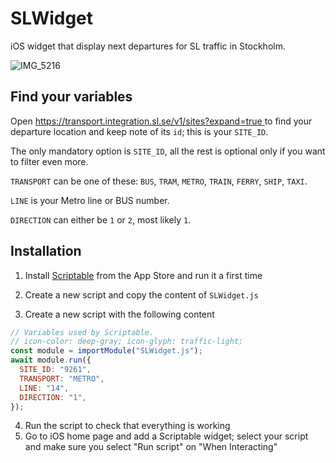 # SLWidget

iOS widget that display next departures for SL traffic in Stockholm.

![IMG_5216](https://github.com/user-attachments/assets/0c4eac45-63c3-45ed-87fd-d668928938ca)


## Find your variables

Open [https://transport.integration.sl.se/v1/sites?expand=true
](https://transport.integration.sl.se/v1/sites?expand=true
) to find your departure location and keep note of its `id`; this is your `SITE_ID`.

The only mandatory option is `SITE_ID`, all the rest is optional only if you want to filter even more.

`TRANSPORT` can be one of these: `BUS`, `TRAM`, `METRO`, `TRAIN`, `FERRY`, `SHIP`, `TAXI`.

`LINE` is your Metro line or BUS number.

`DIRECTION` can either be `1` or `2`, most likely `1`.

## Installation

1. Install [Scriptable](https://apps.apple.com/us/app/scriptable/id1405459188) from the App Store and run it a first time

2. Create a new script and copy the content of `SLWidget.js`

3. Create a new script with the following content

```js
// Variables used by Scriptable.
// icon-color: deep-gray; icon-glyph: traffic-light;
const module = importModule("SLWidget.js");
await module.run({
  SITE_ID: "9261",
  TRANSPORT: "METRO",
  LINE: "14",
  DIRECTION: "1",
});
```

4. Run the script to check that everything is working
5. Go to iOS home page and add a Scriptable widget; select your script and make sure you select "Run script" on "When Interacting" 
